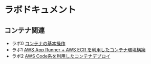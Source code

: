 # ラボドキュメント
## コンテナ関連
- ラボ0 [コンテナの基本操作](https://github.com/YoichiSoma/sites/blob/main/docs/lab/container0-0.md)
- ラボ1 [AWS App Runner + AWS ECR を利用したコンテナ環境構築](https://github.com/YoichiSoma/sites/blob/main/docs/lab/container1-1.md)
- ラボ2 [AWS Code系を利用したコンテナデプロイ](https://github.com/YoichiSoma/sites/blob/main/docs/lab/container2-0.md)
